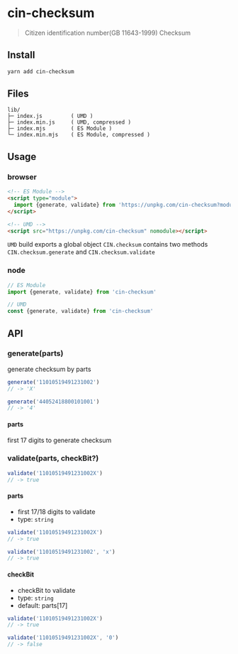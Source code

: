 # cin-checksum

> Citizen identification number(GB 11643-1999) Checksum

## Install

```sh
yarn add cin-checksum
```

## Files

```text
lib/
├─ index.js         ( UMD )
├─ index.min.js     ( UMD, compressed )
├─ index.mjs        ( ES Module )
└─ index.min.mjs    ( ES Module, compressed )
```

## Usage

### browser

```html
<!-- ES Module -->
<script type="module">
  import {generate, validate} from 'https://unpkg.com/cin-checksum?module'
</script>

<!-- UMD -->
<script src="https://unpkg.com/cin-checksum" nomodule></script>
```

`UMD` build exports a global object `CIN.checksum` contains two methods `CIN.checksum.generate` and `CIN.checksum.validate`

### node

```js
// ES Module
import {generate, validate} from 'cin-checksum'
```

```js
// UMD
const {generate, validate} from 'cin-checksum'
```

## API

### generate(parts)

generate checksum by parts

```js
generate('11010519491231002')
// -> 'X'

generate('44052418800101001')
// -> '4'
```

#### parts

first 17 digits to generate checksum

### validate(parts, checkBit?)

```js
validate('11010519491231002X')
// -> true
```

#### parts

- first 17/18 digits to validate
- type: `string`

```js
validate('11010519491231002X')
// -> true

validate('11010519491231002', 'x')
// -> true
```

#### checkBit

- checkBit to validate
- type: `string`
- default: parts[17]

```js
validate('11010519491231002X')
// -> true

validate('11010519491231002X', '0')
// -> false
```
